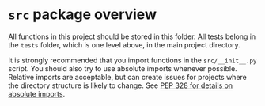 # `src` package overview

All functions in this project should be stored in this folder. All tests belong in the 
`tests` folder, which is one level above, in the main project directory.

It is strongly recommended that you import functions in the `src/__init__.py` script.
You should also try to use absolute imports whenever possible. Relative imports are
acceptable, but can create issues for projects where the directory structure is likely 
to change. See [PEP 328 for details on absolute imports](https://www.python.org/dev/peps/pep-0328/).